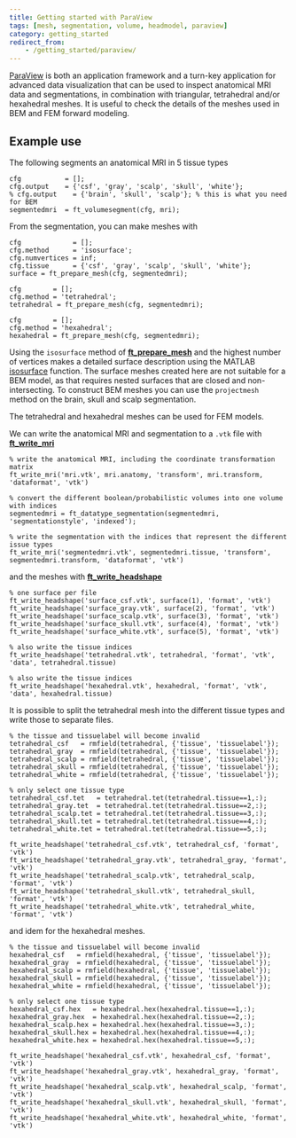 ```yaml
---
title: Getting started with ParaView
tags: [mesh, segmentation, volume, headmodel, paraview]
category: getting_started
redirect_from:
    - /getting_started/paraview/
---
```


[ParaView](https://www.paraview.org) is both an application framework and a turn-key application for advanced data visualization that can be used to inspect anatomical MRI data and segmentations, in combination with triangular, tetrahedral and/or hexahedral meshes. It is useful to check the details of the meshes used in BEM and FEM forward modeling.

## Example use

The following segments an anatomical MRI in 5 tissue types

    cfg           = [];
    cfg.output    = {'csf', 'gray', 'scalp', 'skull', 'white'};
    % cfg.output    = {'brain', 'skull', 'scalp'}; % this is what you need for BEM
    segmentedmri  = ft_volumesegment(cfg, mri);

From the segmentation, you can make meshes with

    cfg             = [];
    cfg.method      = 'isosurface';
    cfg.numvertices = inf;
    cfg.tissue      = {'csf', 'gray', 'scalp', 'skull', 'white'};
    surface = ft_prepare_mesh(cfg, segmentedmri);

    cfg        = [];
    cfg.method = 'tetrahedral';
    tetrahedral = ft_prepare_mesh(cfg, segmentedmri);

    cfg        = [];
    cfg.method = 'hexahedral';
    hexahedral = ft_prepare_mesh(cfg, segmentedmri);

Using the `isosurface` method of **[ft_prepare_mesh](/reference/ft_prepare_mesh)** and the highest number of vertices makes a detailed surface description using the MATLAB [isosurface](https://nl.mathworks.com/help/matlab/ref/isosurface.html) function. The surface meshes created here are not suitable for a BEM model, as that requires nested surfaces that are closed and non-intersecting. To construct BEM meshes you can use the `projectmesh` method on the brain, skull and scalp segmentation.

The tetrahedral and hexahedral meshes can be used for FEM models.

We can write the anatomical MRI and segmentation to a `.vtk` file with **[ft_write_mri](/reference/fileio/ft_write_mri)**

    % write the anatomical MRI, including the coordinate transformation matrix
    ft_write_mri('mri.vtk', mri.anatomy, 'transform', mri.transform, 'dataformat', 'vtk')

    % convert the different boolean/probabilistic volumes into one volume with indices
    segmentedmri = ft_datatype_segmentation(segmentedmri, 'segmentationstyle', 'indexed');

    % write the segmentation with the indices that represent the different issue types
    ft_write_mri('segmentedmri.vtk', segmentedmri.tissue, 'transform', segmentedmri.transform, 'dataformat', 'vtk')

and the meshes with **[ft_write_headshape](/reference/fileio/ft_write_headshape)**

    % one surface per file
    ft_write_headshape('surface_csf.vtk', surface(1), 'format', 'vtk')
    ft_write_headshape('surface_gray.vtk', surface(2), 'format', 'vtk')
    ft_write_headshape('surface_scalp.vtk', surface(3), 'format', 'vtk')
    ft_write_headshape('surface_skull.vtk', surface(4), 'format', 'vtk')
    ft_write_headshape('surface_white.vtk', surface(5), 'format', 'vtk')

    % also write the tissue indices
    ft_write_headshape('tetrahedral.vtk', tetrahedral, 'format', 'vtk', 'data', tetrahedral.tissue)

    % also write the tissue indices
    ft_write_headshape('hexahedral.vtk', hexahedral, 'format', 'vtk', 'data', hexahedral.tissue)

It is possible to split the tetrahedral mesh into the different tissue types and write those to separate files.

    % the tissue and tissuelabel will become invalid
    tetrahedral_csf   = rmfield(tetrahedral, {'tissue', 'tissuelabel'});
    tetrahedral_gray  = rmfield(tetrahedral, {'tissue', 'tissuelabel'});
    tetrahedral_scalp = rmfield(tetrahedral, {'tissue', 'tissuelabel'});
    tetrahedral_skull = rmfield(tetrahedral, {'tissue', 'tissuelabel'});
    tetrahedral_white = rmfield(tetrahedral, {'tissue', 'tissuelabel'});

    % only select one tissue type
    tetrahedral_csf.tet   = tetrahedral.tet(tetrahedral.tissue==1,:);
    tetrahedral_gray.tet  = tetrahedral.tet(tetrahedral.tissue==2,:);
    tetrahedral_scalp.tet = tetrahedral.tet(tetrahedral.tissue==3,:);
    tetrahedral_skull.tet = tetrahedral.tet(tetrahedral.tissue==4,:);
    tetrahedral_white.tet = tetrahedral.tet(tetrahedral.tissue==5,:);

    ft_write_headshape('tetrahedral_csf.vtk', tetrahedral_csf, 'format', 'vtk')
    ft_write_headshape('tetrahedral_gray.vtk', tetrahedral_gray, 'format', 'vtk')
    ft_write_headshape('tetrahedral_scalp.vtk', tetrahedral_scalp, 'format', 'vtk')
    ft_write_headshape('tetrahedral_skull.vtk', tetrahedral_skull, 'format', 'vtk')
    ft_write_headshape('tetrahedral_white.vtk', tetrahedral_white, 'format', 'vtk')

and idem for the hexahedral meshes.

    % the tissue and tissuelabel will become invalid
    hexahedral_csf   = rmfield(hexahedral, {'tissue', 'tissuelabel'});
    hexahedral_gray  = rmfield(hexahedral, {'tissue', 'tissuelabel'});
    hexahedral_scalp = rmfield(hexahedral, {'tissue', 'tissuelabel'});
    hexahedral_skull = rmfield(hexahedral, {'tissue', 'tissuelabel'});
    hexahedral_white = rmfield(hexahedral, {'tissue', 'tissuelabel'});

    % only select one tissue type
    hexahedral_csf.hex   = hexahedral.hex(hexahedral.tissue==1,:);
    hexahedral_gray.hex  = hexahedral.hex(hexahedral.tissue==2,:);
    hexahedral_scalp.hex = hexahedral.hex(hexahedral.tissue==3,:);
    hexahedral_skull.hex = hexahedral.hex(hexahedral.tissue==4,:);
    hexahedral_white.hex = hexahedral.hex(hexahedral.tissue==5,:);

    ft_write_headshape('hexahedral_csf.vtk', hexahedral_csf, 'format', 'vtk')
    ft_write_headshape('hexahedral_gray.vtk', hexahedral_gray, 'format', 'vtk')
    ft_write_headshape('hexahedral_scalp.vtk', hexahedral_scalp, 'format', 'vtk')
    ft_write_headshape('hexahedral_skull.vtk', hexahedral_skull, 'format', 'vtk')
    ft_write_headshape('hexahedral_white.vtk', hexahedral_white, 'format', 'vtk')
